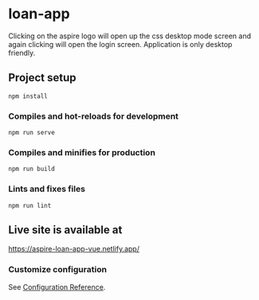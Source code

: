# loan-app

Clicking on the aspire logo will open up the css desktop mode screen and again clicking will open the login screen. Application is only desktop friendly.

## Project setup

```
npm install
```

### Compiles and hot-reloads for development

```
npm run serve
```

### Compiles and minifies for production

```
npm run build
```

### Lints and fixes files

```
npm run lint
```

## Live site is available at

https://aspire-loan-app-vue.netlify.app/

### Customize configuration

See [Configuration Reference](https://cli.vuejs.org/config/).
